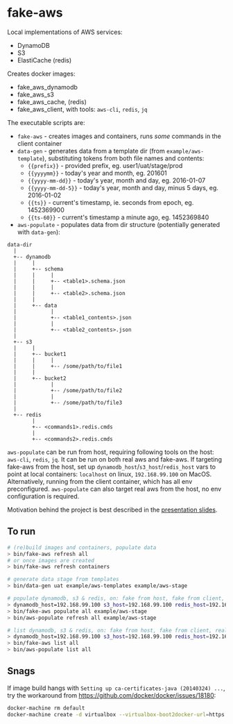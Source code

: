 fake-aws
========

Local implementations of AWS services:
* DynamoDB
* S3
* ElastiCache (redis)

Creates docker images:
* fake_aws_dynamodb
* fake_aws_s3
* fake_aws_cache, (redis)
* fake_aws_client, with tools: `aws-cli`, `redis`, `jq`

The executable scripts are:
* `fake-aws` - creates images and containers, runs *some* commands in the client container
* `data-gen` - generates data from a template dir (from `example/aws-template`), substituting tokens from both file names and contents:
  * `{{prefix}}` - provided prefix, eg. user1/uat/stage/prod
  * `{{yyyymm}}` - today's year and month, eg. 201601
  * `{{yyyy-mm-dd}}` - today's year, month and day, eg. 2016-01-07
  * `{{yyyy-mm-dd-5}}` - today's year, month and day, minus 5 days, eg. 2016-01-02
  * `{{ts}}` - current's timestamp, ie. seconds from epoch, eg. 1452369900
  * `{{ts-60}}` - current's timestamp a minute ago, eg. 1452369840
* `aws-populate` - populates data from dir structure (potentially generated with `data-gen`):
```
data-dir
  |
  +-- dynamodb
  |     |
  |     +-- schema
  |     |     |
  |     |     +-- <table1>.schema.json
  |     |     |
  |     |     +-- <table2>.schema.json
  |     |
  |     +-- data
  |           |
  |           +-- <table1_contents>.json
  |           |
  |           +-- <table2_contents>.json
  |
  +-- s3
  |     |
  |     +-- bucket1
  |     |     |
  |     |     +-- /some/path/to/file1
  |     |
  |     +-- bucket2
  |           |
  |           +-- /some/path/to/file2
  |           |
  |           +-- /some/path/to/file3
  |
  +-- redis
        |
        +-- <commands1>.redis.cmds
        |
        +-- <commands2>.redis.cmds
```

`aws-populate` can be run from host, requiring following tools on the host: `aws-cli`, `redis`, `jq`.  It can be run on both real aws and fake-aws. If targeting fake-aws from the host, set up `dynamodb_host`/`s3_host`/`redis_host` vars to point at local containers: `localhost` on linux, `192.168.99.100` on MacOS. Alternatively, running from the client container, which has all env preconfigured. `aws-populate` can also target real aws from the host, no env configuration is required.

Motivation behind the project is best described in the [presentation slides](doc/Mocking-AWS.pdf).

To run
------
```bash
# (re)build images and containers, populate data
> bin/fake-aws refresh all
# or once images are created
> bin/fake-aws refresh containers

# generate data stage from templates
> bin/data-gen uat example/aws-templates example/aws-stage

# populate dynamodb, s3 & redis, on: fake from host, fake from client, real from host
> dynamodb_host=192.168.99.100 s3_host=192.168.99.100 redis_host=192.168.99.100 bin/aws-populate refresh all example/aws-stage
> bin/fake-aws populate all example/aws-stage
> bin/aws-populate refresh all example/aws-stage

# list dynamodb, s3 & redis, on: fake from host, fake from client, real from host
> dynamodb_host=192.168.99.100 s3_host=192.168.99.100 redis_host=192.168.99.100 bin/aws-populate list all
> bin/fake-aws list all
> bin/aws-populate list all
```

Snags
-----
If image build hangs with `Setting up ca-certificates-java (20140324) ...`, try the workaround from https://github.com/docker/docker/issues/18180:
```bash
docker-machine rm default
docker-machine create -d virtualbox --virtualbox-boot2docker-url=https://github.com/boot2docker/boot2docker/releases/download/v1.9.0/boot2docker.iso default
```
